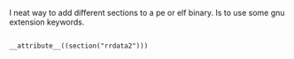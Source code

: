 I neat way to add different sections to a pe or elf binary. Is to use some gnu extension keywords.

<pre>
<code>
__attribute__((section("rrdata2"))) 
</code>
</pre>
<br>


